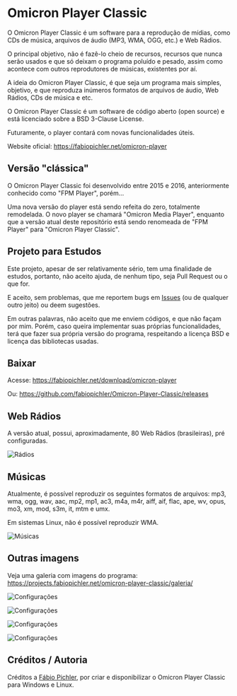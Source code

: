 # Omicron Player Classic
O Omicron Player Classic é um software para a reprodução de mídias, como CDs de música, arquivos de áudio (MP3, WMA, OGG, etc.) e Web Rádios.

O principal objetivo, não é fazê-lo cheio de recursos, recursos que nunca serão usados e que só deixam o programa poluído e pesado, assim como acontece com outros reprodutores de músicas, existentes por aí.

A ideia do Omicron Player Classic, é que seja um programa mais simples, objetivo, e que reproduza inúmeros formatos de arquivos de áudio, Web Rádios, CDs de música e etc.

O Omicron Player Classic é um software de código aberto (open source) e está licenciado sobre a BSD 3-Clause License.

Futuramente, o player contará com novas funcionalidades úteis.

Website oficial: https://fabiopichler.net/omicron-player


## Versão "clássica"
O Omicron Player Classic foi desenvolvido entre 2015 e 2016, anteriormente conhecido como "FPM Player", porém...


Uma nova versão do player está sendo refeita do zero, totalmente remodelada. O novo player se chamará "Omicron Media Player", enquanto que a versão atual deste repositório está sendo renomeada de "FPM Player" para "Omicron Player Classic".


## Projeto para Estudos
Este projeto, apesar de ser relativamente sério, tem uma finalidade de estudos, portanto, não aceito ajuda, de nenhum tipo, seja Pull Request ou o que for.

E aceito, sem problemas, que me reportem bugs em [Issues](https://github.com/fabiopichler/Omicron-Player-Classic/issues) (ou de qualquer outro jeito) ou deem sugestões.

Em outras palavras, não aceito que me enviem códigos, e que não façam por mim. Porém, caso queira implementar suas próprias funcionalidades, terá que fazer sua própria versão do programa, respeitando a licença BSD e licença das bibliotecas usadas.


## Baixar
Acesse: https://fabiopichler.net/download/omicron-player

Ou: https://github.com/fabiopichler/Omicron-Player-Classic/releases


## Web Rádios
A versão atual, possui, aproximadamente, 80 Web Rádios (brasileiras), pré configuradas.

![Rádios](https://projects.fabiopichler.net/omicron-player-classic/galeria/001.png)


## Músicas
Atualmente, é possível reproduzir os seguintes formatos de arquivos: mp3, wma, ogg, wav, aac, mp2, mp1, ac3, m4a, m4r, aiff, aif, flac, ape, wv, opus, mo3, xm, mod, s3m, it, mtm e umx.

Em sistemas Linux, não é possível reproduzir WMA.

![Músicas](https://projects.fabiopichler.net/omicron-player-classic/galeria/002.png)


## Outras imagens
Veja uma galeria com imagens do programa: https://projects.fabiopichler.net/omicron-player-classic/galeria/

![Configurações](https://projects.fabiopichler.net/omicron-player-classic/galeria/003.png)

![Configurações](https://projects.fabiopichler.net/omicron-player-classic/galeria/004.png)

![Configurações](https://projects.fabiopichler.net/omicron-player-classic/galeria/005.png)

![Configurações](https://projects.fabiopichler.net/omicron-player-classic/galeria/006.png)


## Créditos / Autoria
Créditos a [Fábio Pichler](http://fabiopichler.net), por criar e disponibilizar o Omicron Player Classic para Windows e Linux.
